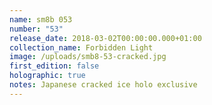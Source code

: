 ```yaml
---
name: sm8b 053
number: "53"
release_date: 2018-03-02T00:00:00.000+01:00
collection_name: Forbidden Light
image: /uploads/smb8-53-cracked.jpg
first_edition: false
holographic: true
notes: Japanese cracked ice holo exclusive
---
```

